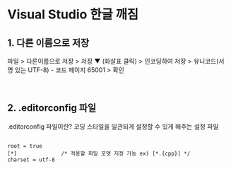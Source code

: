 # Visual Studio 한글 깨짐

## 1. 다른 이름으로 저장
파일 > 다른이름으로 저장 > 저장 ▼ (화살표 클릭) > 인코딩하여 저장 > 유니코드(서명 있는 UTF-8) - 코드 페이지 65001 > 확인

<br>

## 2. .editorconfig 파일
.editorconfig 파일이란? 코딩 스타일을 일관되게 설정할 수 있게 해주는 설정 파일
<br>

<pre>
<code>
root = true
[*]              /* 적용할 파일 포맷 지정 가능 ex) [*.{cpp}] */
charset = utf-8
</code>
</pre>

